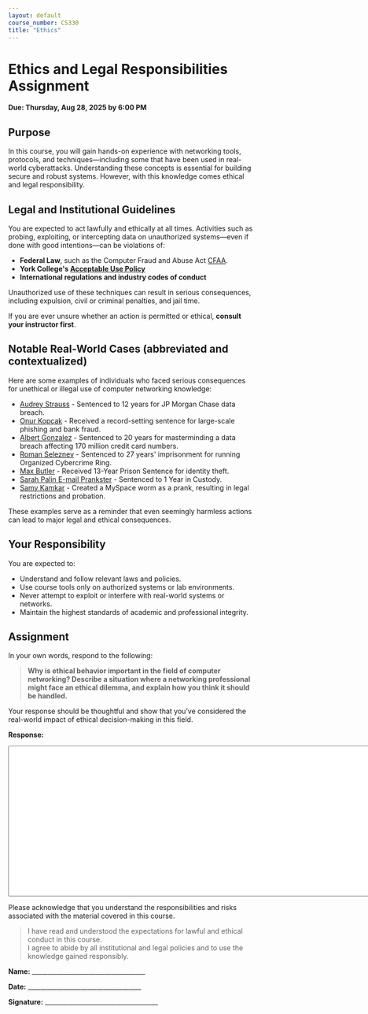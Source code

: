 ```yaml
---
layout: default
course_number: CS330
title: "Ethics"
---
```


Ethics and Legal Responsibilities Assignment
====================================

**Due: Thursday, Aug 28, 2025 by 6:00 PM**

Purpose
-----------
In this course, you will gain hands-on experience with networking tools, protocols, and techniques—including some that have been used in real-world cyberattacks. Understanding these concepts is essential for building secure and robust systems. However, with this knowledge comes ethical and legal responsibility.

Legal and Institutional Guidelines
-----------
You are expected to act lawfully and ethically at all times. Activities such as probing, exploiting, or intercepting data on unauthorized systems—even if done with good intentions—can be violations of:

- **Federal Law**, such as the Computer Fraud and Abuse Act [CFAA]( http://uscode.house.gov/view.xhtml?req=(title:18%20section:1030%20edition:prelim)).
- **York College's [Acceptable Use Policy](https://service.ycp.edu/TDClient/219/Portal/KB/ArticleDet?ID=7381)**
- **International regulations and industry codes of conduct**
  
Unauthorized use of these techniques can result in serious consequences, including expulsion, civil or criminal penalties, and jail time.

If you are ever unsure whether an action is permitted or ethical, **consult your instructor first**.

Notable Real-World Cases (abbreviated and contextualized)
-----------
Here are some examples of individuals who faced serious consequences for unethical or illegal use of computer networking knowledge:
- [Audrey Strauss](https://www.justice.gov/usao-sdny/pr/russian-hacker-sentenced-12-years-prison-involvement-massive-network-intrusions-us) - Sentenced to 12 years for JP Morgan Chase data breach.  
- [Onur Kopçak](https://www.dailysabah.com/turkey/2016/01/10/young-hacker-sentenced-to-record-334-years-in-prison-in-mass-bank-fraud-in-turkey) - Received a record-setting sentence for large-scale phishing and bank fraud.
- [Albert Gonzalez](https://www.justice.gov/opa/pr/leader-hacking-ring-sentenced-massive-identity-thefts-payment-processor-and-us-retail) - Sentenced to 20 years for masterminding a data breach affecting 170 million credit card numbers.
- [Roman Seleznev](https://www.justice.gov/opa/pr/russian-cyber-criminal-sentenced-14-years-prison-role-organized-cybercrime-ring-responsible) - Sentenced to 27 years' imprisonment for running Organized Cybercrime Ring.
- [Max Butler](https://archives.fbi.gov/archives/pittsburgh/press-releases/2010/pt021210b.htm) - Received 13-Year Prison Sentence for identity theft.
- [Sarah Palin E-mail Prankster](https://www.wired.com/2010/11/palin-hacker-sentenced/) - Sentenced to 1 Year in Custody.
- [Samy Kamkar](https://www.scmagazine.com/home/security-news/myspace-superworm-creator-sentenced-to-probation-community-service/) - Created a MySpace worm as a prank, resulting in legal restrictions and probation.

These examples serve as a reminder that even seemingly harmless actions can lead to major legal and ethical consequences.

Your Responsibility
-----------
You are expected to:
- Understand and follow relevant laws and policies.
- Use course tools only on authorized systems or lab environments.
- Never attempt to exploit or interfere with real-world systems or networks.
- Maintain the highest standards of academic and professional integrity.

Assignment
-----------
In your own words, respond to the following:
> **Why is ethical behavior important in the field of computer networking? Describe a situation where a networking professional might face an ethical dilemma, and explain how you think it should be handled.**

Your response should be thoughtful and show that you’ve considered the real-world impact of ethical decision-making in this field.

**Response:**

<textarea rows="20" cols="120">
</textarea>

Please acknowledge that you understand the responsibilities and risks associated with the material covered in this course.

> I have read and understood the expectations for lawful and ethical conduct in this course.  
> I agree to abide by all institutional and legal policies and to use the knowledge gained responsibly.

**Name:** ____________________________________

**Date:** ____________________________________

**Signature:** ____________________________________



